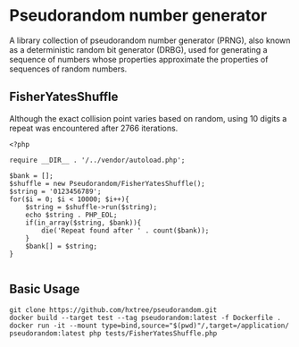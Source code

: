 # Pseudorandom number generator

A library collection of pseudorandom number generator (PRNG), also known as a deterministic random bit 
generator (DRBG), used for generating a sequence of numbers whose properties approximate the properties of sequences of 
random numbers.

## FisherYatesShuffle
Although the exact collision point varies based on random, using 10 digits a repeat was encountered after 2766 iterations.
```
<?php

require __DIR__ . '/../vendor/autoload.php';

$bank = [];
$shuffle = new Pseudorandom/FisherYatesShuffle();
$string = '0123456789';
for($i = 0; $i < 10000; $i++){
    $string = $shuffle->run($string);
    echo $string . PHP_EOL;
    if(in_array($string, $bank)){
        die('Repeat found after ' . count($bank));
    }
    $bank[] = $string;
}


```

## Basic Usage
```
git clone https://github.com/hxtree/pseudorandom.git
docker build --target test --tag pseudorandom:latest -f Dockerfile .
docker run -it --mount type=bind,source="$(pwd)"/,target=/application/ pseudorandom:latest php tests/FisherYatesShuffle.php
```